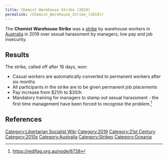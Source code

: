 ```yaml
---
title: Chemist Warehouse Strike (2019)
permalink: /Chemist_Warehouse_Strike_(2019)/
---
```


The **Chemist Warehouse Strike** was a
[strike](List_of_Strikes "wikilink") by warehouse workers in
[Australia](Australia "wikilink") in 2019 over sexual harassment by
managers, low pay and job insecurity.

## Results

The strike, called off after 16 days, won:

- Casual workers are automatically converted to permanent workers after
  six months
- All participants in the strike are to be given permanent job
  placements
- Pay increase from \$21/h to \$30/h
- Mandatory training for managers to stamp out sexual harassment - the
  first time management have been forced to recognise the problem.[^1]

## References

<references />

[Category:Libertarian Socialist
Wiki](Category:Libertarian_Socialist_Wiki "wikilink")
[Category:2019](Category:2019 "wikilink") [Category:21st
Century](Category:21st_Century "wikilink")
[Category:2010s](Category:2010s "wikilink")
[Category:Australia](Category:Australia "wikilink")
[Category:Strikes](Category:Strikes "wikilink")
[Category:Oceania](Category:Oceania "wikilink")

[^1]: <https://redflag.org.au/node/6738>